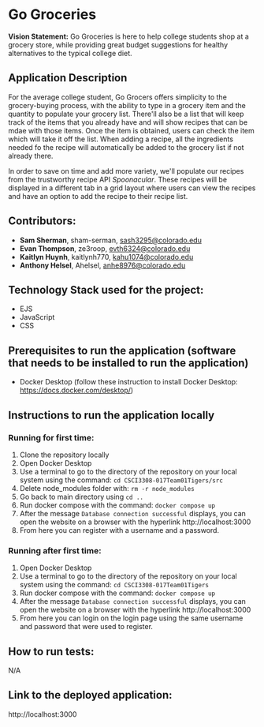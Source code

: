 # Go Groceries

**Vision Statement:** Go Groceries is here to help college students shop at a grocery store, while providing great budget suggestions for healthy alternatives to the typical college diet.

## Application Description

For the average college student, Go Grocers offers simplicity to the grocery-buying process, with the ability to type in a grocery item and the quantity to populate your grocery list. There'll also be a list that will keep track of the items that you already have and will show recipes that can be mdae with those items. Once the item is obtained, users can check the item which will take it off the list. When adding a recipe, all the ingredients needed fo the recipe will automatically be added to the grocery list if not already there. 

In order to save on time and add more variety, we'll populate our recipes from the trustworthy recipe API *Spoonacular*. These recipes will be displayed in a different tab in a grid layout where users can view the recipes and have an option to add the recipe to their recipe list. 

## Contributors:

* **Sam Sherman**, sham-serman, sash3295@colorado.edu
* **Evan Thompson**, ze3roop, evth6324@colorado.edu
* **Kaitlyn Huynh**, kaitlynh770, kahu1074@colorado.edu
* **Anthony Helsel**, Ahelsel, anhe8976@colorado.edu

## Technology Stack used for the project: 

* EJS
* JavaScript
* CSS

## Prerequisites to run the application (software that needs to be installed to run the application)

* Docker Desktop (follow these instruction to install Docker Desktop: https://docs.docker.com/desktop/)

## Instructions to run the application locally

### Running for first time:

1. Clone the repository locally
2. Open Docker Desktop
3. Use a terminal to go to the directory of the repository on your local system using the command: `cd CSCI3308-017Team01Tigers/src`
4. Delete node_modules folder with: `rm -r node_modules`
5. Go back to main directory using `cd ..`
6. Run docker compose with the command: `docker compose up`
7. After the message `Database connection successful` displays, you can open the website on a browser with the hyperlink http://localhost:3000 
8. From here you can register with a username and a password.

### Running after first time: 

1. Open Docker Desktop
2. Use a terminal to go to the directory of the repository on your local system using the command: `cd CSCI3308-017Team01Tigers`
3. Run docker compose with the command: `docker compose up`
4. After the message `Database connection successful` displays, you can open the website on a browser with the hyperlink http://localhost:3000
5. From here you can login on the login page using the same username and password that were used to register. 

## How to run tests:

N/A

## Link to the deployed application:

http://localhost:3000